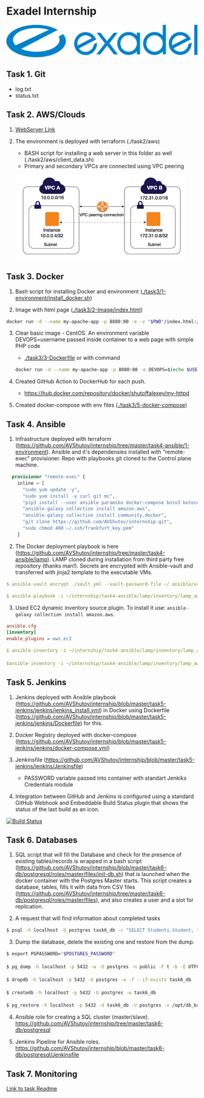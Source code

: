 # Exadel Internship

![image info](./exadel_logo.svg)

## Task 1. Git

* log.txt
* status.txt

## Task 2. AWS/Clouds

1. [WebServer Link](http://ec2-3-120-189-89.eu-central-1.compute.amazonaws.com/ "AWS Intership Example page")
2. The environment is deployed with terraform (./task2/aws)
    * BASH script for installing a web server in this folder as well (./task2/aws/client_data.sh)
    * Primary and secondary VPCs are connected using VPC peering

    ![image info](./peering-intro-diagram.png)

## Task 3. Docker

1. Bash script for installing Docker and environment ([./task3/1-environment/install_docker.sh](https://github.com/AVShutov/internship/blob/master/task3/1-environment/install_docker.sh))

2. Image with html page ([./task3/2-Image/index.html](https://github.com/AVShutov/internship/blob/master/task3/2-Image/index.html))

```bash
docker run -d --name my-apache-app -p 8080:80 -e -v "$PWD"/index.html:/usr/local/apache2/htdocs/index.html httpd:2.4
```

3. Clear basic image - CentOS. An environment variable DEVOPS=username passed inside container to a web page with simple PHP code
    * [./task3/3-Dockerfile](https://github.com/AVShutov/internship/tree/master/task3/3-Dockerfile) or with command&nbsp;

    ```bash
    docker run -d --name my-apache-app -p 8080:80 -e DEVOPS=$(echo $USER) -v "$PWD"/index.html:/usr/local/apache2/htdocs/index.html httpd:2.4
    ```

4. Created GitHub Action to DockerHub for each push.
    * https://hub.docker.com/repository/docker/shutoffalexey/my-httpd
5. Created docker-compose with env files ([./task3/5-docker-compose](https://github.com/AVShutov/internship/tree/master/task3/5-docker-compose))
## Task 4. Ansible

1. Infrastructure deployed with terraform (https://github.com/AVShutov/internship/tree/master/task4-ansible/1-environment). Ansible and it's dependensies installed with "remote-exec" provisioner. Repo with playbooks git cloned to the Control plane machine.

```terraform
  provisioner "remote-exec" {
    inline = [
      "sudo yum update -y",
      "sudo yum install -y curl git mc",
      "pip3 install --user ansible paramiko docker-compose boto3 botocore",
      "ansible-galaxy collection install amazon.aws",
      "ansible-galaxy collection install community.docker",
      "git clone https://github.com/AVShutov/internship.git",
      "sudo chmod 400 ~/.ssh/frankfurt_key.pem"
    ]
```

2. The Docker deployment playbook is here (https://github.com/AVShutov/internship/tree/master/task4-ansible/lamp). LAMP cloned during installation from third party free repository (thanks man!). Secrets are encrypted with Ansible-vault and transferred with jinja2 template to the executable VMs.

```yaml
$ ansible-vault encrypt ./vault.yml --vault-password-file ~/.ansible/vault.txt
```

```yaml
$ ansible-playbook -i ~/internship/task4-ansible/lamp/inventory/lamp_aws_ec2.yml lamp_install.yml --vault-password-file "~/.ansible/vault.txt" -vv
```

3. Used EC2 dynamic inventory source plugin. To install it use: ```ansible-galaxy collection install amazon.aws```.

```ini
ansible.cfg
[inventory]
enable_plugins = aws_ec2
```

```yaml
$ ansible-inventory -i ~/internship/task4-ansible/lamp/inventory/lamp_aws_ec2.yml --graph

$ansible-inventory -i ~/internship/task4-ansible/lamp/inventory/lamp_aws_ec2.yml --list
```

## Task 5. Jenkins

1. Jenkins deployed with Ansible playbook (https://github.com/AVShutov/internship/blob/master/task5-jenkins/jenkins/jenkins_install.yml) in Docker using Dockerfile (https://github.com/AVShutov/internship/blob/master/task5-jenkins/jenkins/Dockerfile) for this.

2. Docker Registry deployed with docker-compose (https://github.com/AVShutov/internship/blob/master/task5-jenkins/jenkins/docker-compose.yml)

3. Jenkinsfile (https://github.com/AVShutov/internship/blob/master/task5-jenkins/jenkins/Jenkinsfile)
    * PASSWORD variable passed into container with standart Jenkiks Credentials module

4. Integration between GitHub and Jenkins is configured using a standard GitHub Webhook and Embeddable Build Status plugin that shows the status of the last build as an icon.

[![Build Status](http://ec2-3-68-158-210.eu-central-1.compute.amazonaws.com:8080/buildStatus/icon?job=Docker)](http://ec2-3-68-158-210.eu-central-1.compute.amazonaws.com:8080/job/Docker/)

## Task 6. Databases

1. SQL script that will fill the Database and check for the presence of existing tables/records is wrapped in a bash script (https://github.com/AVShutov/internship/blob/master/task6-db/postgresql/roles/master/files/init-db.sh) that is launched when the docker container with the Postgres Master starts. This script creates a database, tables, fills it with data from CSV files (https://github.com/AVShutov/internship/tree/master/task6-db/postgresql/roles/master/files), and also creates a user and a slot for replication.

2. A request that will find information about completed tasks

```bash
$ psql -h localhost -U postgres task6_db -c "SELECT Students.Student, task1, task2, task3, task4, task5 FROM Students,result where Students.StudentId=result.StudentId AND Students.Student ~ 'Шутов'";
```

3. Dump the database, delete the existing one and restore from the dump. 

```bash
$ export PGPASSWORD="$POSTGRES_PASSWORD"

$ pg_dump -h localhost -p 5432 -w -U postgres -n public -F t -b -E UTF8 -f /opt/db_backup/task6_db.backup task6_db

$ dropdb -h localhost -p 5432 -U postgres -w -f --if-exists task6_db

$ createdb -h localhost -p 5432 -U postgres -w task6_db

$ pg_restore -h localhost -p 5432 -d task6_db -U postgres -v /opt/db_backup/task6_db.backup
```

4. Ansible role for creating a SQL cluster (master/slave).<br>
https://github.com/AVShutov/internship/tree/master/task6-db/postgresql

5. Jenkins Pipeline for Ansible roles.<br>
https://github.com/AVShutov/internship/blob/master/task6-db/postgresql/Jenkinsfile

## Task 7. Monitoring

[Link to task Readme](https://github.com/AVShutov/internship/tree/master/task7-monitoring)